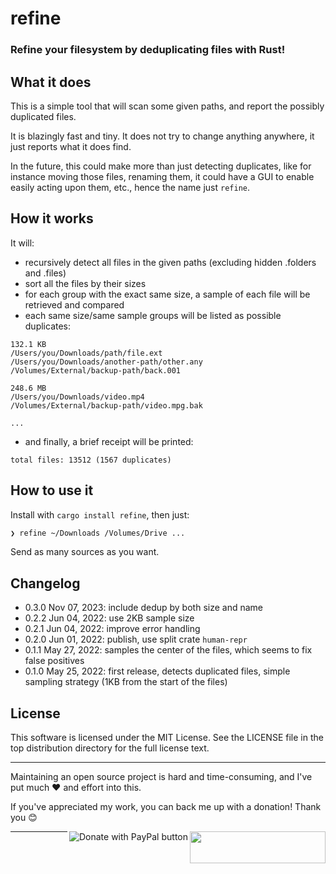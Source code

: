 # refine
### Refine your filesystem by deduplicating files with Rust!

## What it does

This is a simple tool that will scan some given paths, and report the possibly duplicated files.

It is blazingly fast and tiny. It does not try to change anything anywhere, it just reports what it does find.

In the future, this could make more than just detecting duplicates, like for instance moving those files, renaming them, it could have a GUI to enable easily acting upon them, etc., hence the name just `refine`.

## How it works

It will:
- recursively detect all files in the given paths (excluding hidden .folders and .files)
- sort all the files by their sizes
- for each group with the exact same size, a sample of each file will be retrieved and compared
- each same size/same sample groups will be listed as possible duplicates:

```
132.1 KB
/Users/you/Downloads/path/file.ext
/Users/you/Downloads/another-path/other.any
/Volumes/External/backup-path/back.001

248.6 MB
/Users/you/Downloads/video.mp4
/Volumes/External/backup-path/video.mpg.bak

...
```

- and finally, a brief receipt will be printed:
```
total files: 13512 (1567 duplicates)
```

## How to use it

Install with `cargo install refine`, then just:

```bash
❯ refine ~/Downloads /Volumes/Drive ...
```

Send as many sources as you want.

## Changelog
- 0.3.0 Nov 07, 2023: include dedup by both size and name
- 0.2.2 Jun 04, 2022: use 2KB sample size
- 0.2.1 Jun 04, 2022: improve error handling
- 0.2.0 Jun 01, 2022: publish, use split crate `human-repr`
- 0.1.1 May 27, 2022: samples the center of the files, which seems to fix false positives
- 0.1.0 May 25, 2022: first release, detects duplicated files, simple sampling strategy (1KB from the start of the files)


## License
This software is licensed under the MIT License. See the LICENSE file in the top distribution directory for the full license text.


---
Maintaining an open source project is hard and time-consuming, and I've put much ❤️ and effort into this.

If you've appreciated my work, you can back me up with a donation! Thank you 😊

[<img align="right" src="https://cdn.buymeacoffee.com/buttons/default-orange.png" width="217px" height="51x">](https://www.buymeacoffee.com/rsalmei)
[<img align="right" alt="Donate with PayPal button" src="https://www.paypalobjects.com/en_US/i/btn/btn_donate_LG.gif">](https://www.paypal.com/donate?business=6SWSHEB5ZNS5N&no_recurring=0&item_name=I%27m+the+author+of+alive-progress%2C+clearly+and+about-time.+Thank+you+for+appreciating+my+work%21&currency_code=USD)

---
